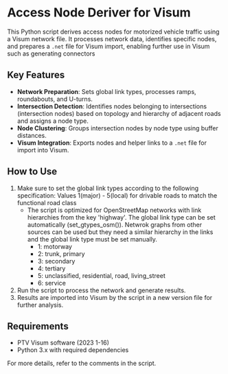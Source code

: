 # Access Node Deriver for Visum

This Python script derives access nodes for motorized vehicle traffic using a Visum network file.
It processes network data, identifies  specific nodes, and prepares a `.net` file for Visum import, enabling further use in Visum such as generating connectors

## Key Features
- **Network Preparation**: Sets global link types, processes ramps, roundabouts, and U-turns.
- **Intersection Detection**: Identifies nodes belonging to intersections (intersection nodes) based on topology and hierarchy of adjacent roads and assigns a node type.
- **Node Clustering**: Groups intersection nodes by node type using buffer distances.
- **Visum Integration**: Exports nodes and helper links to a `.net` file for import into Visum.

## How to Use
1. Make sure to set the global link types according to the following specification: Values 1(major) - 5(local) for drivable roads to match the functional road class
    - The script is optimized for OpenStreetMap networks with link hierarchies from the key 'highway'. The global link type can be set automatically (set_gtypes_osm()). Netwrok graphs from other sources can be used but they need a similar hierarchy in the links and the global link type must be set manually.
      - 1: motorway  
      - 2: trunk, primary  
      - 3: secondary  
      - 4: tertiary  
      - 5: unclassified, residential, road, living_street  
      - 6: service
2. Run the script to process the network and generate results.
3. Results are imported into Visum by the script in a new version file for further analysis.

## Requirements
- PTV Visum software (2023 1-16)
- Python 3.x with required dependencies

For more details, refer to the comments in the script.
